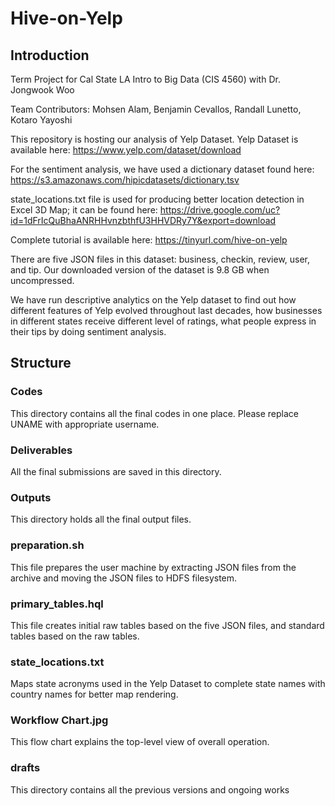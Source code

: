 # Hive-on-Yelp
## Introduction

Term Project for Cal State LA Intro to Big Data (CIS 4560) with Dr. Jongwook Woo

Team Contributors: Mohsen Alam, Benjamin Cevallos, Randall Lunetto, Kotaro Yayoshi

This repository is hosting our analysis of Yelp Dataset. Yelp Dataset is available here: https://www.yelp.com/dataset/download

For the sentiment analysis, we have used a dictionary dataset found here: https://s3.amazonaws.com/hipicdatasets/dictionary.tsv

state_locations.txt file is used for producing better location detection in Excel 3D Map; it can be found here: https://drive.google.com/uc?id=1dFrIcQuBhaANRHHvnzbthfU3HHVDRy7Y&export=download

Complete tutorial is available here: https://tinyurl.com/hive-on-yelp


There are five JSON files in this dataset: business, checkin, review, user, and tip. Our downloaded version of the dataset is 9.8 GB when uncompressed. 

We have run descriptive analytics on the Yelp dataset to find out how different features of Yelp evolved throughout last decades, how businesses in different states receive different level of ratings, what people express in their tips by doing sentiment analysis. 


## Structure

### Codes
This directory contains all the final codes in one place. Please replace UNAME with appropriate username.

### Deliverables
All the final submissions are saved in this directory.

### Outputs
This directory holds all the final output files. 

### preparation.sh
This file prepares the user machine by extracting JSON files from the archive and moving the JSON files to HDFS filesystem.

### primary_tables.hql 
This file creates initial raw tables based on the five JSON files, and standard tables based on the raw tables. 

### state_locations.txt
Maps state acronyms used in the Yelp Dataset to complete state names with country names for better map rendering.

### Workflow Chart.jpg 
This flow chart explains the top-level view of overall operation.  

### drafts
This directory contains all the previous versions and ongoing works
